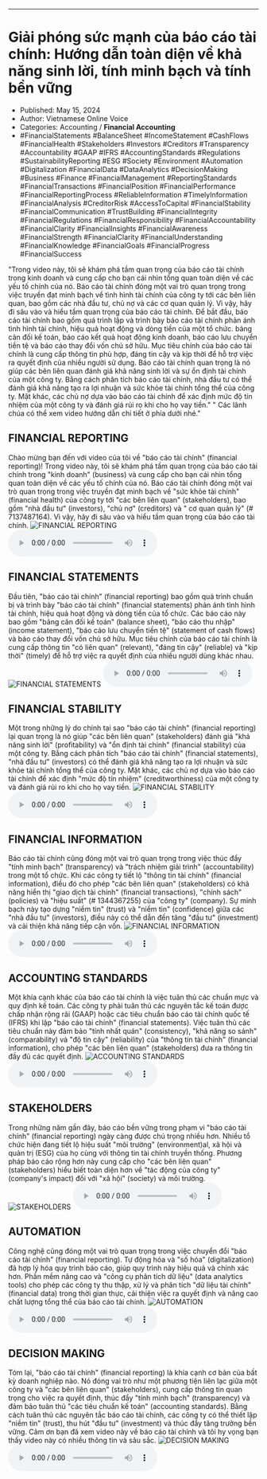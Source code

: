 
---

# Giải phóng sức mạnh của báo cáo tài chính: Hướng dẫn toàn diện về khả năng sinh lời, tính minh bạch và tính bền vững

- Published: May 15, 2024
- Author: Vietnamese Online Voice
- Categories: Accounting / **Financial Accounting**
- #FinancialStatements #BalanceSheet #IncomeStatement #CashFlows #FinancialHealth #Stakeholders #Investors #Creditors #Transparency #Accountability #GAAP #IFRS #AccountingStandards #Regulations #SustainabilityReporting #ESG #Society #Environment #Automation #Digitalization #FinancialData #DataAnalytics #DecisionMaking #Business #Finance #FinancialManagement #ReportingStandards #FinancialTransactions #FinancialPosition #FinancialPerformance #FinancialReportingProcess #ReliableInformation #TimelyInformation #FinancialAnalysis #CreditorRisk #AccessToCapital #FinancialStability #FinancialCommunication #TrustBuilding #FinancialIntegrity #FinancialRegulations #FinancialResponsibility #FinancialAccountability #FinancialClarity #FinancialInsights #FinancialAwareness #FinancialStrength #FinancialClarity #FinancialUnderstanding #FinancialKnowledge #FinancialGoals #FinancialProgress #FinancialSuccess

"Trong video này, tôi sẽ khám phá tầm quan trọng của báo cáo tài chính trong kinh doanh và cung cấp cho bạn cái nhìn tổng quan toàn diện về các yếu tố chính của nó. Báo cáo tài chính đóng một vai trò quan trọng trong việc truyền đạt minh bạch về tình hình tài chính của công ty tới các bên liên quan, bao gồm các nhà đầu tư, chủ nợ và các cơ quan quản lý. Vì vậy, hãy đi sâu vào và hiểu tầm quan trọng của báo cáo tài chính. Để bắt đầu, báo cáo tài chính bao gồm quá trình lập và trình bày báo cáo tài chính phản ánh tình hình tài chính, hiệu quả hoạt động và dòng tiền của một tổ chức. bảng cân đối kế toán, báo cáo kết quả hoạt động kinh doanh, báo cáo lưu chuyển tiền tệ và báo cáo thay đổi vốn chủ sở hữu. Mục tiêu chính của báo cáo tài chính là cung cấp thông tin phù hợp, đáng tin cậy và kịp thời để hỗ trợ việc ra quyết định của nhiều người sử dụng. Báo cáo tài chính quan trọng là nó giúp các bên liên quan đánh giá khả năng sinh lời và sự ổn định tài chính của một công ty. Bằng cách phân tích báo cáo tài chính, nhà đầu tư có thể đánh giá khả năng tạo ra lợi nhuận và sức khỏe tài chính tổng thể của công ty. Mặt khác, các chủ nợ dựa vào báo cáo tài chính để xác định mức độ tín nhiệm của một công ty và đánh giá rủi ro khi cho họ vay tiền." " Các lãnh chúa có thể xem video hướng dẫn chi tiết ở phía dưới nhé."


## FINANCIAL REPORTING

Chào mừng bạn đến với video của tôi về "báo cáo tài chính" (financial reporting)! Trong video này, tôi sẽ khám phá tầm quan trọng của báo cáo tài chính trong "kinh doanh" (business) và cung cấp cho bạn cái nhìn tổng quan toàn diện về các yếu tố chính của nó. Báo cáo tài chính đóng một vai trò quan trọng trong việc truyền đạt minh bạch về "sức khỏe tài chính" (financial health) của công ty tới "các bên liên quan" (stakeholders), bao gồm "nhà đầu tư" (investors), "chủ nợ" (creditors) và " cơ quan quản lý" (# 7137487164). Vì vậy, hãy đi sâu vào và hiểu tầm quan trọng của báo cáo tài chính.
![FINANCIAL REPORTING](https://http-archiver-apis-production-80.schnworks.com/storage/images/transitions/2024-05-15/transition--6707803796-Montserrat-Medium-1A237E.jpg)
<audio controls>
    <source src="https://http-archiver-apis-production-80.schnworks.com/storage/storage/audio/file-5152195613.mp3" type="audio/mpeg">
</audio>



## FINANCIAL STATEMENTS

Đầu tiên, "báo cáo tài chính" (financial reporting) bao gồm quá trình chuẩn bị và trình bày "báo cáo tài chính" (financial statements) phản ánh tình hình tài chính, hiệu quả hoạt động và dòng tiền của tổ chức. Các báo cáo này bao gồm "bảng cân đối kế toán" (balance sheet), "báo cáo thu nhập" (income statement), "báo cáo lưu chuyển tiền tệ" (statement of cash flows) và báo cáo thay đổi vốn chủ sở hữu. Mục tiêu chính của báo cáo tài chính là cung cấp thông tin "có liên quan" (relevant), "đáng tin cậy" (reliable) và "kịp thời" (timely) để hỗ trợ việc ra quyết định của nhiều người dùng khác nhau.
![FINANCIAL STATEMENTS](https://http-archiver-apis-production-80.schnworks.com/storage/images/transitions/2024-05-15/transition--11849425505-Montserrat-Regular-7B1FA2.jpg)
<audio controls>
    <source src="https://http-archiver-apis-production-80.schnworks.com/storage/storage/audio/file-41454880604.mp3" type="audio/mpeg">
</audio>



## FINANCIAL STABILITY

Một trong những lý do chính tại sao "báo cáo tài chính" (financial reporting) lại quan trọng là nó giúp "các bên liên quan" (stakeholders) đánh giá "khả năng sinh lời" (profitability) và "ổn định tài chính" (financial stability) của một công ty. Bằng cách phân tích "báo cáo tài chính" (financial statements), "nhà đầu tư" (investors) có thể đánh giá khả năng tạo ra lợi nhuận và sức khỏe tài chính tổng thể của công ty. Mặt khác, các chủ nợ dựa vào báo cáo tài chính để xác định "mức độ tín nhiệm" (creditworthiness) của một công ty và đánh giá rủi ro khi cho họ vay tiền.
![FINANCIAL STABILITY](https://http-archiver-apis-production-80.schnworks.com/storage/images/transitions/2024-05-15/transition-25011185141-Montserrat-ExtraBold-9C27B0.jpg)
<audio controls>
    <source src="https://http-archiver-apis-production-80.schnworks.com/storage/storage/audio/file-4369631933.mp3" type="audio/mpeg">
</audio>



## FINANCIAL INFORMATION

Báo cáo tài chính cũng đóng một vai trò quan trọng trong việc thúc đẩy "tính minh bạch" (transparency) và "trách nhiệm giải trình" (accountability) trong một tổ chức. Khi các công ty tiết lộ "thông tin tài chính" (financial information), điều đó cho phép "các bên liên quan" (stakeholders) có khả năng hiển thị "giao dịch tài chính" (financial transactions), "chính sách" (policies) và "hiệu suất" (# 1344367255) của "công ty" (company). Sự minh bạch này tạo dựng "niềm tin" (trust) và "niềm tin" (confidence) giữa các "nhà đầu tư" (investors), điều này có thể dẫn đến tăng "đầu tư" (investment) và cải thiện khả năng tiếp cận vốn.
![FINANCIAL INFORMATION](https://http-archiver-apis-production-80.schnworks.com/storage/images/transitions/2024-05-15/transition--2571502030-Montserrat-SemiBold-4A148C.jpg)
<audio controls>
    <source src="https://http-archiver-apis-production-80.schnworks.com/storage/storage/audio/file-57420863495.mp3" type="audio/mpeg">
</audio>



## ACCOUNTING STANDARDS

Một khía cạnh khác của báo cáo tài chính là việc tuân thủ các chuẩn mực và quy định kế toán. Các công ty phải tuân thủ các nguyên tắc kế toán được chấp nhận rộng rãi (GAAP) hoặc các tiêu chuẩn báo cáo tài chính quốc tế (IFRS) khi lập "báo cáo tài chính" (financial statements). Việc tuân thủ các tiêu chuẩn này đảm bảo "tính nhất quán" (consistency), "khả năng so sánh" (comparability) và "độ tin cậy" (reliability) của "thông tin tài chính" (financial information), cho phép "các bên liên quan" (stakeholders) đưa ra thông tin đầy đủ các quyết định.
![ACCOUNTING STANDARDS](https://http-archiver-apis-production-80.schnworks.com/storage/images/transitions/2024-05-15/transition-21981568292-Montserrat-SemiBold-1A237E.jpg)
<audio controls>
    <source src="https://http-archiver-apis-production-80.schnworks.com/storage/storage/audio/file-25717256545.mp3" type="audio/mpeg">
</audio>



## STAKEHOLDERS

Trong những năm gần đây, báo cáo bền vững trong phạm vi "báo cáo tài chính" (financial reporting) ngày càng được chú trọng nhiều hơn. Nhiều tổ chức hiện đang tiết lộ hiệu suất "môi trường" (environment)al, xã hội và quản trị (ESG) của họ cùng với thông tin tài chính truyền thống. Phương pháp báo cáo rộng hơn này cung cấp cho "các bên liên quan" (stakeholders) hiểu biết toàn diện hơn về "tác động của công ty" (company's impact) đối với "xã hội" (society) và môi trường.
![STAKEHOLDERS](https://http-archiver-apis-production-80.schnworks.com/storage/images/transitions/2024-05-15/transition-26627230554-Montserrat-ExtraBold-004895.jpg)
<audio controls>
    <source src="https://http-archiver-apis-production-80.schnworks.com/storage/storage/audio/file-11953545857.mp3" type="audio/mpeg">
</audio>



## AUTOMATION

Công nghệ cũng đóng một vai trò quan trọng trong việc chuyển đổi "báo cáo tài chính" (financial reporting). Tự động hóa và "số hóa" (digitalization) đã hợp lý hóa quy trình báo cáo, giúp quy trình này hiệu quả và chính xác hơn. Phần mềm nâng cao và "công cụ phân tích dữ liệu" (data analytics tools) cho phép các công ty thu thập, xử lý và phân tích "dữ liệu tài chính" (financial data) trong thời gian thực, cải thiện việc ra quyết định và nâng cao chất lượng tổng thể của báo cáo tài chính.
![AUTOMATION](https://http-archiver-apis-production-80.schnworks.com/storage/images/transitions/2024-05-15/transition--32600240826-Montserrat-Thin-004895.jpg)
<audio controls>
    <source src="https://http-archiver-apis-production-80.schnworks.com/storage/storage/audio/file-18210577547.mp3" type="audio/mpeg">
</audio>



## DECISION MAKING

Tóm lại, "báo cáo tài chính" (financial reporting) là khía cạnh cơ bản của bất kỳ doanh nghiệp nào. Nó đóng vai trò như một phương tiện liên lạc giữa một công ty và "các bên liên quan" (stakeholders), cung cấp thông tin quan trọng cho việc ra quyết định, thúc đẩy "tính minh bạch" (transparency) và đảm bảo tuân thủ "các tiêu chuẩn kế toán" (accounting standards). Bằng cách tuân thủ các nguyên tắc báo cáo tài chính, các công ty có thể thiết lập "niềm tin" (trust), thu hút "đầu tư" (investment) và thúc đẩy tăng trưởng bền vững. Cảm ơn bạn đã xem video này về báo cáo tài chính và tôi hy vọng bạn thấy video này có nhiều thông tin và sâu sắc.
![DECISION MAKING](https://http-archiver-apis-production-80.schnworks.com/storage/images/transitions/2024-05-15/transition--29829394945-Montserrat-Regular-512DA8.jpg)
<audio controls>
    <source src="https://http-archiver-apis-production-80.schnworks.com/storage/storage/audio/file-31352276193.mp3" type="audio/mpeg">
</audio>

